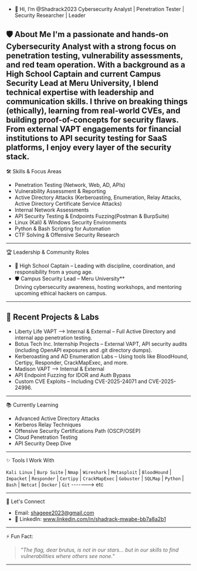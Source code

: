 - 👋 Hi, I’m @Shadrack2023
 Cybersecurity Analyst | Penetration Tester | Security Researcher | Leader

🛡️ About Me
I'm a passionate and hands-on Cybersecurity Analyst with a strong focus on penetration testing, vulnerability assessments, and red team operation. With a background as a High School Captain and current Campus Security Lead at Meru University, I blend technical expertise with leadership and communication skills.
I thrive on breaking things (ethically), learning from real-world CVEs, and building proof-of-concepts for security flaws. From external VAPT engagements for financial institutions to API security testing for SaaS platforms, I enjoy every layer of the security stack.
---
 🛠️ Skills & Focus Areas

- Penetration Testing (Network, Web, AD, APIs)
- Vulnerability Assessment & Reporting
- Active Directory Attacks (Kerberoasting, Enumeration, Relay Attacks, Active Directory Certificate Service Attacks)
- Internal Network Assessments
- API Security Testing & Endpoints Fuzzing(Postman & BurpSuite)
- Linux (Kali) & Windows Security Environments
- Python & Bash Scripting for Automation
- CTF Solving & Offensive Security Research
---
🏆 Leadership & Community Roles

- 🏅 High School Captain – Leading with discipline, coordination, and responsibility from a young age.
- 🛡️ Campus Security Lead – Meru University**  
Driving cybersecurity awareness, hosting workshops, and mentoring upcoming ethical hackers on campus.

---

## 🚀 Recent Projects & Labs

- Liberty Life VAPT --> Internal & External – Full Active Directory and internal app penetration testing.
- Botus Tech Inc. Internship Projects – External VAPT, API security audits (including OpenAPI exposures and .git directory dumps).
- Kerberoasting and AD Enumeration Labs – Using tools like BloodHound, Certipy, Responder, CrackMapExec, and more.
- Madison VAPT --> Internal & External
- API Endpoint Fuzzing for IDOR and Auth Bypass
- Custom CVE Exploits – Including CVE-2025-24071 and CVE-2025-24996.

---

 📚 Currently Learning

- Advanced Active Directory Attacks  
- Kerberos Relay Techniques  
- Offensive Security Certifications Path (OSCP/OSEP)  
- Cloud Penetration Testing  
- API Security Deep Dive  

---

 ✨ Tools I Work With

`Kali Linux` | `Burp Suite` | `Nmap` | `Wireshark` | `Metasploit` | `BloodHound` | `Impacket` | `Responder` | `Certipy` | `CrackMapExec` | `Gobuster` | `SQLMap` | `Python` | `Bash` | `Netcat` | `Docker` | `Git` -------> etc

---

💬 Let's Connect

- Email: shageee2023@gmail.com 
- 💼 LinkedIn: www.linkedin.com/in/shadrack-mwabe-bb7a8a2b1 

---
 ⚡ Fun Fact:

> *"The flag, dear brutus, is not in our stars... but in our skills to find vulnerabilities where others see none."*

---


<!---
Shadrack2023/Shadrack2023 is a ✨ special ✨ repository because its `README.md` (this file) appears on your GitHub profile.
You can click the Preview link to take a look at your changes.
--->
